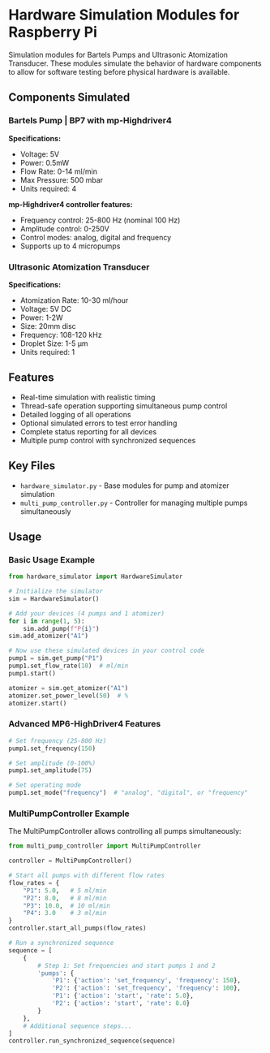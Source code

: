 # Hardware Simulation Modules for Raspberry Pi

Simulation modules for Bartels Pumps and Ultrasonic Atomization Transducer. These modules simulate the behavior of hardware components to allow for software testing before physical hardware is available.

## Components Simulated

### Bartels Pump | BP7 with mp-Highdriver4

**Specifications:**
- Voltage: 5V
- Power: 0.5mW
- Flow Rate: 0-14 ml/min
- Max Pressure: 500 mbar
- Units required: 4

**mp-Highdriver4 controller features:**
- Frequency control: 25-800 Hz (nominal 100 Hz)
- Amplitude control: 0-250V
- Control modes: analog, digital and frequency
- Supports up to 4 micropumps

### Ultrasonic Atomization Transducer

**Specifications:**
- Atomization Rate: 10-30 ml/hour
- Voltage: 5V DC
- Power: 1-2W
- Size: 20mm disc
- Frequency: 108-120 kHz
- Droplet Size: 1-5 µm
- Units required: 1

## Features

- Real-time simulation with realistic timing
- Thread-safe operation supporting simultaneous pump control
- Detailed logging of all operations
- Optional simulated errors to test error handling
- Complete status reporting for all devices
- Multiple pump control with synchronized sequences

## Key Files

- `hardware_simulator.py` - Base modules for pump and atomizer simulation
- `multi_pump_controller.py` - Controller for managing multiple pumps simultaneously

## Usage

### Basic Usage Example

```python
from hardware_simulator import HardwareSimulator

# Initialize the simulator
sim = HardwareSimulator()

# Add your devices (4 pumps and 1 atomizer)
for i in range(1, 5):
    sim.add_pump(f"P{i}")
sim.add_atomizer("A1")

# Now use these simulated devices in your control code
pump1 = sim.get_pump("P1")
pump1.set_flow_rate(10)  # ml/min
pump1.start()

atomizer = sim.get_atomizer("A1")
atomizer.set_power_level(50)  # %
atomizer.start()
```

### Advanced MP6-HighDriver4 Features

```python
# Set frequency (25-800 Hz)
pump1.set_frequency(150)

# Set amplitude (0-100%)
pump1.set_amplitude(75)

# Set operating mode
pump1.set_mode("frequency")  # "analog", "digital", or "frequency"
```

### MultiPumpController Example

The MultiPumpController allows controlling all pumps simultaneously:

```python
from multi_pump_controller import MultiPumpController

controller = MultiPumpController()

# Start all pumps with different flow rates
flow_rates = {
    "P1": 5.0,   # 5 ml/min
    "P2": 8.0,   # 8 ml/min
    "P3": 10.0,  # 10 ml/min
    "P4": 3.0    # 3 ml/min
}
controller.start_all_pumps(flow_rates)

# Run a synchronized sequence
sequence = [
    {
        # Step 1: Set frequencies and start pumps 1 and 2
        'pumps': {
            'P1': {'action': 'set_frequency', 'frequency': 150},
            'P2': {'action': 'set_frequency', 'frequency': 100},
            'P1': {'action': 'start', 'rate': 5.0},
            'P2': {'action': 'start', 'rate': 8.0}
        }
    },
    # Additional sequence steps...
]
controller.run_synchronized_sequence(sequence)
```

